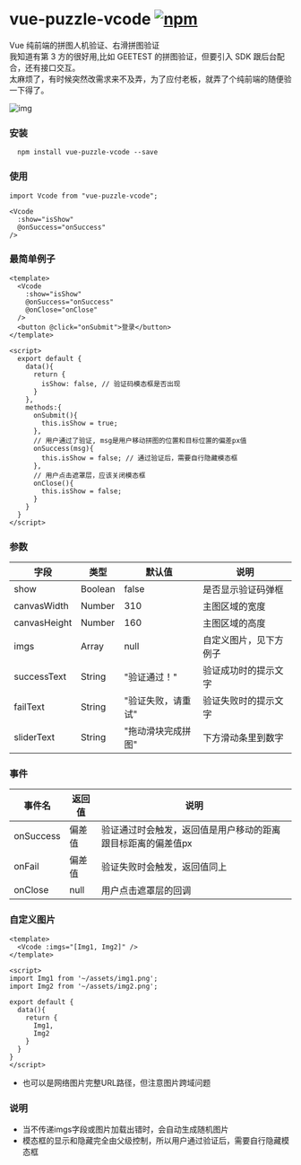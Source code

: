 # vue-puzzle-vcode [![npm](https://img.shields.io/npm/v/vue-puzzle-vcode.svg)](https://www.npmjs.com/package/vue-puzzle-vcode) 

Vue 纯前端的拼图人机验证、右滑拼图验证<br/>
我知道有第 3 方的很好用,比如 GEETEST 的拼图验证，但要引入 SDK 跟后台配合，还有接口交互。<br/>
太麻烦了，有时候突然改需求来不及弄，为了应付老板，就弄了个纯前端的随便验一下得了。

![img](https://github.com/javaLuo/vue-puzzle-vcode/blob/master/public/demo.gif)

### 安装

```
  npm install vue-puzzle-vcode --save
```

### 使用

```
import Vcode from "vue-puzzle-vcode";

<Vcode
  :show="isShow"
  @onSuccess="onSuccess"
/>
```

### 最简单例子

```
<template>
  <Vcode
    :show="isShow"
    @onSuccess="onSuccess"
    @onClose="onClose"
  />
  <button @click="onSubmit">登录</button>
</template>

<script>
  export default {
    data(){
      return {
        isShow: false, // 验证码模态框是否出现
      }
    },
    methods:{
      onSubmit(){
        this.isShow = true;
      },
      // 用户通过了验证, msg是用户移动拼图的位置和目标位置的偏差px值
      onSuccess(msg){
        this.isShow = false; // 通过验证后，需要自行隐藏模态框
      },
      // 用户点击遮罩层，应该关闭模态框
      onClose(){
        this.isShow = false;
      }
    }
  }
</script>
```

### 参数

| 字段         | 类型    | 默认值             | 说明                   |
| ------------ | ------- | ------------------ | ---------------------- |
| show         | Boolean | false              | 是否显示验证码弹框     |
| canvasWidth  | Number  | 310                | 主图区域的宽度         |
| canvasHeight | Number  | 160                | 主图区域的高度         |
| imgs         | Array   | null               | 自定义图片，见下方例子 |
| successText  | String  | "验证通过！"       | 验证成功时的提示文字   |
| failText     | String  | "验证失败，请重试" | 验证失败时的提示文字   |
| sliderText   | String  | "拖动滑块完成拼图" | 下方滑动条里到数字     |

### 事件
| 事件名    | 返回值 | 说明                                                         |
| --------- | ------ | ------------------------------------------------------------ |
| onSuccess | 偏差值 | 验证通过时会触发，返回值是用户移动的距离跟目标距离的偏差值px |
| onFail    | 偏差值 | 验证失败时会触发，返回值同上                                 |
| onClose   | null   | 用户点击遮罩层的回调                                         |

### 自定义图片

```
<template>
  <Vcode :imgs="[Img1, Img2]" />
</template>

<script>
import Img1 from '~/assets/img1.png';
import Img2 from '~/assets/img2.png';

export default {
  data(){
    return {
      Img1,
      Img2
    }
  }
}
</script>
```
* 也可以是网络图片完整URL路径，但注意图片跨域问题


### 说明

* 当不传递imgs字段或图片加载出错时，会自动生成随机图片
* 模态框的显示和隐藏完全由父级控制，所以用户通过验证后，需要自行隐藏模态框
